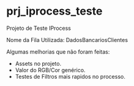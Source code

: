 # prj_iprocess_teste
Projeto de Teste IProcess

Nome da Fila Utilizada: DadosBancariosClientes

Algumas melhorias que não foram feitas:
 - Assets no projeto.
 - Valor do RGB/Cor genérico.
 - Testes de Filtros mais rapidos no processo.
